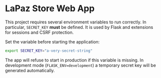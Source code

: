 # LaPaz Store Web App

This project requires several environment variables to run correctly. In particular, `SECRET_KEY` **must** be defined. It is used by Flask and extensions for sessions and CSRF protection.

Set the variable before starting the application:

```bash
export SECRET_KEY="a-very-secret-string"
```

The app will refuse to start in production if this variable is missing. In development mode (`FLASK_ENV=development`) a temporary secret key will be generated automatically.

